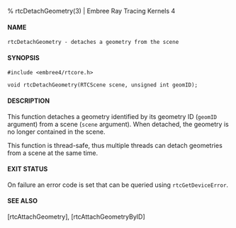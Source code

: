 % rtcDetachGeometry(3) | Embree Ray Tracing Kernels 4

#### NAME

    rtcDetachGeometry - detaches a geometry from the scene

#### SYNOPSIS

    #include <embree4/rtcore.h>

    void rtcDetachGeometry(RTCScene scene, unsigned int geomID);

#### DESCRIPTION

This function detaches a geometry identified by its geometry ID
(`geomID` argument) from a scene (`scene` argument). When detached, the
geometry is no longer contained in the scene.

This function is thread-safe, thus multiple threads can detach
geometries from a scene at the same time.

#### EXIT STATUS

On failure an error code is set that can be queried using
`rtcGetDeviceError`.

#### SEE ALSO

[rtcAttachGeometry], [rtcAttachGeometryByID]
